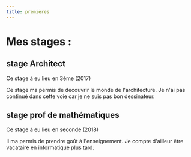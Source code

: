 ```yaml
---
title: premières
---
```


<div class="content dark" >

# Mes stages :

<div class="flex">
<div >

## stage Architect

Ce stage à eu lieu en 3ème (2017)

Ce stage ma permis de decouvrir le monde de l'architecture.
Je n'ai pas continué dans cette voie car je ne suis pas bon dessinateur.

</div>
<div >

## stage prof de mathématiques

Ce stage à eu lieu en seconde (2018)

Il ma permis de prendre goût à l'enseignement.
Je compte d'ailleur être vacataire en informatique plus tard.

</div>

</div>

</div>
